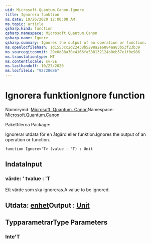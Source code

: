 ```yaml
---
uid: Microsoft.Quantum.Canon.Ignore
title: Ignorera funktion
ms.date: 10/26/2020 12:00:00 AM
ms.topic: article
qsharp.kind: function
qsharp.namespace: Microsoft.Quantum.Canon
qsharp.name: Ignore
qsharp.summary: Ignores the output of an operation or function.
ms.openlocfilehash: 1d1553cc2d22438b5298a2e6884aa83b53f23b39
ms.sourcegitcommit: 29e0d88a30e4166fa580132124b0eb57e1f0e986
ms.translationtype: MT
ms.contentlocale: sv-SE
ms.lasthandoff: 10/27/2020
ms.locfileid: "92728686"
---
```

# <a name="ignore-function"></a><span data-ttu-id="82764-102">Ignorera funktion</span><span class="sxs-lookup"><span data-stu-id="82764-102">Ignore function</span></span>

<span data-ttu-id="82764-103">Namnrymd: [Microsoft. Quantum. Canon](xref:Microsoft.Quantum.Canon)</span><span class="sxs-lookup"><span data-stu-id="82764-103">Namespace: [Microsoft.Quantum.Canon](xref:Microsoft.Quantum.Canon)</span></span>

<span data-ttu-id="82764-104">Paketfilerna [](https://nuget.org/packages/)</span><span class="sxs-lookup"><span data-stu-id="82764-104">Package: [](https://nuget.org/packages/)</span></span>


<span data-ttu-id="82764-105">Ignorerar utdata för en åtgärd eller funktion.</span><span class="sxs-lookup"><span data-stu-id="82764-105">Ignores the output of an operation or function.</span></span>

```qsharp
function Ignore<'T> (value : 'T) : Unit
```


## <a name="input"></a><span data-ttu-id="82764-106">Indata</span><span class="sxs-lookup"><span data-stu-id="82764-106">Input</span></span>

### <a name="value--t"></a><span data-ttu-id="82764-107">värde: ' t</span><span class="sxs-lookup"><span data-stu-id="82764-107">value : 'T</span></span>

<span data-ttu-id="82764-108">Ett värde som ska ignoreras.</span><span class="sxs-lookup"><span data-stu-id="82764-108">A value to be ignored.</span></span>



## <a name="output--unit"></a><span data-ttu-id="82764-109">Utdata: [enhet](xref:microsoft.quantum.lang-ref.unit)</span><span class="sxs-lookup"><span data-stu-id="82764-109">Output : [Unit](xref:microsoft.quantum.lang-ref.unit)</span></span>



## <a name="type-parameters"></a><span data-ttu-id="82764-110">Typparametrar</span><span class="sxs-lookup"><span data-stu-id="82764-110">Type Parameters</span></span>

### <a name="t"></a><span data-ttu-id="82764-111">Inte</span><span class="sxs-lookup"><span data-stu-id="82764-111">'T</span></span>

